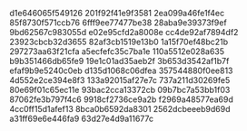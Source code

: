 d1e646065f549126
201f92f41e9f3581
2ea099a46fe1f4ec
85f8730f571ccb76
6fff9ee77477be38
28aba9e39373f9ef
9bd62567c983055d
e02e95cfd2a8008e
cc4de92af7894df2
23923cbcb32d3655
82af3cb1519e13b0
1a15f70ef48bc21b
297273aa63f21cfa
a5ecfefc35c7ba1e
110a5512e028a635
b9b351466db65fe9
19e1c01ad35aeb2f
3b653d3542af1b7f
efaf9b9e5240c0eb
d135d1068c06dfea
357544880f0ee813
4d552e2ce394e8f3
133a92015af27e7c
737a211d30269fe5
80e69f01c65ec11e
93bac2cca13372cb
09b7bc7a53bb1f03
87062fe3b797f4c6
9918cf2736ce9a2b
f2969a48577ea69d
4cc0ff15d1afef13
8bca0b6592da8301
2562dcbeeeb9d69d
a31ff69e6e446fa9
63d27e4d9a11677c
